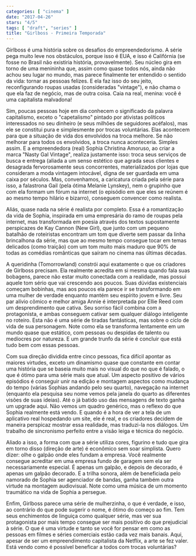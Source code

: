 ```yaml
---
categories: [ "cinema" ]
date: "2017-04-26"
stars: "4/5"
tags: [ "draft", "series" ]
title: "Girlboss - Primeira Temporada"
---
```

Girlboss é uma história sobre os desafios do empreendedorismo. A série
pega muito leve nos obstáculos, porque isso é EUA, e isso é Califórnia
(se fosse no Brasil não existiria história, provavelmente). Seu núcleo
gira em torno de uma menininha que, assim como quase todos nós, ainda
não achou seu lugar no mundo, mas parece finalmente ter entendido o
sentido da vida: tornar as pessoas felizes. E ela faz isso do seu jeito,
reconfigurando roupas usadas (consideradas "vintage"), e não chama
o que ela faz de negócio, mas de outra coisa. Caia na real, menina:
você é uma capitalista malvadona!

Sim, poucas pessoas hoje em dia conhecem o significado da palavra
capitalismo, exceto o "capetalismo" pintado por ativistas políticos
interessados no seu dinheiro (e seus milhões de seguidores acéfalos),
mas ele se constitui pura e simplesmente por trocas voluntárias. Elas
acontecem para que a situação de vida dos envolvidos na troca
melhore. Se não melhorar para todos os envolvidos, a troca nunca
aconteceria. Simples assim. E a empreendedora (real) Sophia Christina
Amoruso, ao criar a marca "Nasty Gal Vintage", realiza justamente isso:
troca seus serviços de busca e entrega (aliada a um senso estético
que agrada seus clientes e desagrada fervorosamente seus concorrentes,
materializados por lojas que consideram a moda vintagem intocável,
digna de ser guardada em uma caixa por séculos. Mas, convenhamos, a
caricatura criada pela série para isso, a falastrona Gail (pela ótima
Melanie Lynskey), nem o grupinho que com ela formam um fórum na internet
(o episódio em que eles se reúnem é ao mesmo tempo hilário e bizarro),
conseguem convencer como realista.

Aliás, quase nada na série é realista por completo. Essa é a
romantização da vida de Sophia, inspirada em uma empresária do ramo
de roupas pela internet, mas transformada em poesia através dos textos
supostamente perspicazes de Kay Cannon (New Girl), que junto com um
pequeno batalhão de roteiristas encontram um tom que diverte sem passar
da linha brincalhona da série, mas que ao mesmo tempo consegue tocar em
temas delicados (como traição) com um tom muito mais maduro que 90%
de todas as comédias românticas que saíram no cinema nas últimas
décadas.

A queridinha (Tomorrowland) constrói aqui exatamente o que os criadores
de Girlboss precisam. Ela realmente acredita em si mesma quando fala suas
bobagens, parece não estar muito conectada com a realidade, mas possui
aquele tom sério que vai crescendo aos poucos. Suas dúvidas existenciais
começam bobinhas, mas aos poucos ela parece ir se transformando em uma
mulher de verdade enquanto mantém seu espírito jovem e livre. Seu
par alívio cômico e melhor amiga Annie é interpretada por Ellie
Reed com um desprendimento que cativa. Seu sorriso fácil combina com a
protagonista, e ambas conseguem cativar sem qualquer diálogo inteligente
no roteiro. Esta não é uma série de tiradas fantásticas, mas sobre o
ciclo de vida de sua personagem. Note como ela se transforma lentamente
em um mundo quase que estático, com pessoas ou despidas de talento ou
medíocres por natureza. E um grande trunfo da série é concluir que
está tudo bem com essas pessoas.

Com sua direção dividida entre cinco pessoas, fica difícil apontar as
maiores virtudes, exceto um dinamismo quase que constante em contar uma
história que se baseia muito mais no visual do que no que é falado,
o que é ótimo para uma série mais que atual. Um aspecto positivo de
vários episódios é conseguir unir na edição e montagem aspectos
como mudança do tempo (várias Sophias andando pelo seu quarto),
navegação na internet (enquanto ela pesquisa seu nome vemos pela janela
do quarto as diferentes visões de suas ideias). Até o já batido uso das
mensagens de texto ganha um upgrade aqui. Não vemos um quadro genérico,
mas o reflexo do que Sophia realmente está vendo. E quando é a hora
de ver a tela de um aplicativo real hospedando um site, ele é real,
e os criadores decidem de maneira perspicaz mostrar essa realidade,
mas traduzi-la nos diálogos. Um trabalho de sincronismo perfeito entre
a visão leiga e técnica do negócio.

Aliado a isso, a forma com que a série utiliza cores, figurino e tudo
que gira em torno disso (direção de arte) é econômico sem soar
simplista. Quero dizer: olhe o galpão onde eles fundam a empresa. Você
realmente consegue acreditar em uma empresa fundo de garagem sem ela ser
necessariamente especial. É apenas um galpão, e depois de decorado,
é apenas um galpão decorado. E a trilha sonora, além de beneficiada
pelo namorado de Sophia ser agenciador de bandas, ganha também outra
virtude na montagem audiovisual. Note como uma música de um momento
traumático na vida de Sophia a persegue.

Enfim, Girlboss parece uma série de mulherzinha, o que é verdade,
e isso, ao contrário do que pode sugerir o nome, é ótimo do começo
ao fim. Tem seus enchimentos de linguiça como qualquer série, mas
ver sua protagonista por mais tempo consegue ser mais positivo do que
prejudicial à série. O que é uma virtude e tanto se você for pensar
em como as pessoas em filmes e séries comerciais estão cada vez mais
banais. Aqui, apesar de ser um empreendimento capitalista da Netflix,
a arte se fez valer. Está vendo como é possível beneficar a todos
com trocas voluntárias?
